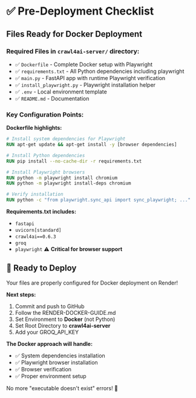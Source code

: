 # ✅ Pre-Deployment Checklist

## Files Ready for Docker Deployment

### Required Files in `crawl4ai-server/` directory:
- ✅ `Dockerfile` - Complete Docker setup with Playwright
- ✅ `requirements.txt` - All Python dependencies including playwright
- ✅ `main.py` - FastAPI app with runtime Playwright verification
- ✅ `install_playwright.py` - Playwright installation helper
- ✅ `.env` - Local environment template
- ✅ `README.md` - Documentation

### Key Configuration Points:

**Dockerfile highlights:**
```dockerfile
# Install system dependencies for Playwright
RUN apt-get update && apt-get install -y [browser dependencies]

# Install Python dependencies
RUN pip install --no-cache-dir -r requirements.txt

# Install Playwright browsers
RUN python -m playwright install chromium
RUN python -m playwright install-deps chromium

# Verify installation
RUN python -c "from playwright.sync_api import sync_playwright; ..."
```

**Requirements.txt includes:**
- `fastapi`
- `uvicorn[standard]`
- `crawl4ai==0.6.3`
- `groq`
- `playwright` ⚠️ **Critical for browser support**

## 🚀 Ready to Deploy

Your files are properly configured for Docker deployment on Render!

**Next steps:**
1. Commit and push to GitHub
2. Follow the RENDER-DOCKER-GUIDE.md
3. Set Environment to **Docker** (not Python)
4. Set Root Directory to **crawl4ai-server**
5. Add your GROQ_API_KEY

**The Docker approach will handle:**
- ✅ System dependencies installation
- ✅ Playwright browser installation
- ✅ Browser verification
- ✅ Proper environment setup

No more "executable doesn't exist" errors! 🎉
